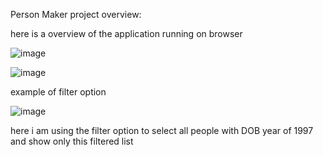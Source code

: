 Person Maker project overview:

here is a overview of the application running on browser

![image](https://user-images.githubusercontent.com/73298685/232230958-b621f7e3-f6df-43d0-b32b-93017a444a8a.png)

![image](https://user-images.githubusercontent.com/73298685/232231026-19799399-4620-428c-b550-9ec28713244d.png)

example of filter option 

![image](https://user-images.githubusercontent.com/73298685/232231876-2e60e86d-91c7-4d2d-8d16-918fbaf644d3.png)

here i am using the filter option to select all people with DOB year of 1997 and show only this filtered list 


